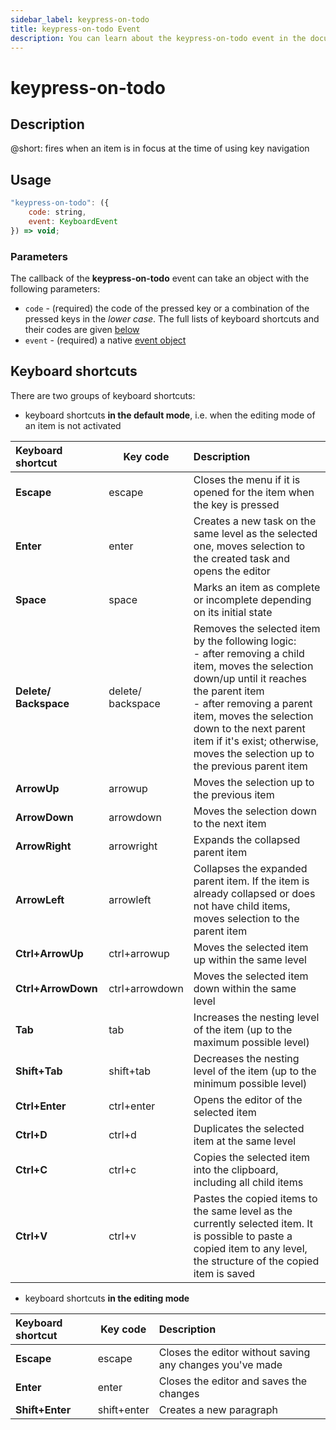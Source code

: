 ```yaml
---
sidebar_label: keypress-on-todo
title: keypress-on-todo Event
description: You can learn about the keypress-on-todo event in the documentation of the DHTMLX JavaScript To Do List library. Browse developer guides and API reference, try out code examples and live demos, and download a free 30-day evaluation version of DHTMLX To Do List.
---
```


# keypress-on-todo

## Description

@short: fires when an item is in focus at the time of using key navigation

## Usage

~~~js
"keypress-on-todo": ({
    code: string,
    event: KeyboardEvent
}) => void;
~~~

### Parameters

The callback of the **keypress-on-todo** event can take an object with the following parameters:

- `code` - (required) the code of the pressed key or a combination of the pressed keys in the *lower case*. The full lists of keyboard shortcuts and their codes are given [below](#keyboard-shortcuts)
- `event` - (required) a native [event object](https://developer.mozilla.org/en-US/docs/Web/API/KeyboardEvent) 

## Keyboard shortcuts 

There are two groups of keyboard shortcuts:

- keyboard shortcuts **in the default mode**, i.e. when the editing mode of an item is not activated

| Keyboard shortcut   |Key code| Description                                                          |
| :--------- |--| :------------------------------------------------------------------- |
| **Escape** |escape| Closes the menu if it is opened for the item when the key is pressed |
| **Enter** |enter| Creates a new task on the same level as the selected one, moves selection to the created task and opens the editor |
| **Space** |space| Marks an item as complete or incomplete depending on its initial state |
| **Delete/<br>Backspace** |delete/<br>backspace | Removes the selected item by the following logic:<br> - after removing a child item, moves the selection down/up until it reaches the parent item <br>- after removing a parent item, moves the selection down to the next parent item if it's exist; otherwise, moves the selection up to the previous parent item |
| **ArrowUp** |arrowup| Moves the selection up to the previous item |
| **ArrowDown** |arrowdown| Moves the selection down to the next item |
| **ArrowRight** |arrowright| Expands the collapsed parent item |
| **ArrowLeft** |arrowleft| Collapses the expanded parent item. If the item is already collapsed or does not have child items, moves selection to the parent item 
| **Ctrl+ArrowUp** |ctrl+arrowup| Moves the selected item up within the same level |
| **Ctrl+ArrowDown** |ctrl+arrowdown| Moves the selected item down within the same level | 
| **Tab** |tab| Increases the nesting level of the item (up to the maximum possible level) |
| **Shift+Tab** |shift+tab| Decreases the nesting level of the item (up to the minimum possible level) |
| **Ctrl+Enter** |ctrl+enter| Opens the editor of the selected item |
| **Ctrl+D** |ctrl+d| Duplicates the selected item at the same level |
| **Ctrl+C** |ctrl+c| Copies the selected item into the clipboard, including all child items |
| **Ctrl+V** |ctrl+v| Pastes the copied items to the same level as the currently selected item. It is possible to paste a copied item to any level, the structure of the copied item is saved |

- keyboard shortcuts **in the editing mode**

| Keyboard shortcut |Key code| Description |
| :---------------- |--| :---------- |
| **Escape** |escape| Closes the editor without saving any changes you've made |
| **Enter** |enter| Closes the editor and saves the changes |
| **Shift+Enter** |shift+enter| Creates a new paragraph |
 